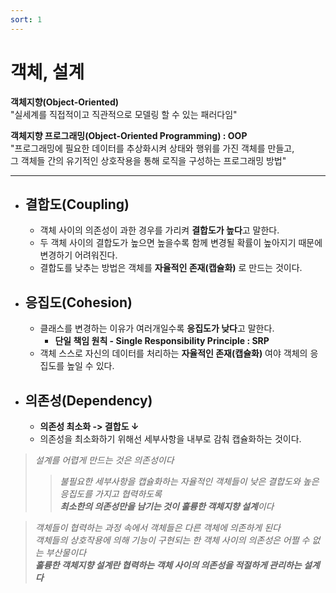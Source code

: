 ```yaml
---
sort: 1
---
```


# 객체, 설계
**객체지향(Object-Oriented)**  
"실세계를 직접적이고 직관적으로 모델링 할 수 있는 패러다임"

**객체지향 프로그래밍(Object-Oriented Programming) : OOP**  
"프로그래밍에 필요한 데이터를 추상화시켜 상태와 행위를 가진 객체를 만들고,  
그 객체들 간의 유기적인 상호작용을 통해 로직을 구성하는 프로그래밍 방법"

---

- ## 결합도(Coupling)
    - 객체 사이의 의존성이 과한 경우를 가리켜 **결합도가 높다**고 말한다.
    - 두 객체 사이의 결합도가 높으면 높을수록 함께 변경될 확률이 높아지기 때문에 변경하기 어려워진다.
    - 결합도를 낮추는 방법은 객체를 **자율적인 존재(캡슐화)** 로 만드는 것이다.
    
- ## 응집도(Cohesion)
    - 클래스를 변경하는 이유가 여러개일수록 **응집도가 낮다**고 말한다.
        - **단일 책임 원칙 - Single Responsibility Principle : SRP**
    - 객체 스스로 자신의 데이터를 처리하는 **자율적인 존재(캡슐화)** 여야 객체의 응집도를 높일 수 있다.  
  
- ## 의존성(Dependency)
  - **의존성 최소화 -> 결합도 ↓**
  - 의존성을 최소화하기 위해선 세부사항을 내부로 감춰 캡슐화하는 것이다.

> *설계를 어렵게 만드는 것은 의존성이다*
>> *불필요한 세부사항을 캡슐화하는 자율적인 객체들이 낮은 결합도와 높은 응집도를 가지고 협력하도록  
> **최소한의 의존성만을 남기는 것이 훌륭한 객체지향 설계**이다*

>*객체들이 협력하는 과정 속에서 객체들은 다른 객체에 의존하게 된다  
객체들의 상호작용에 의해 기능이 구현되는 한 객체 사이의 의존성은 어쩔 수 없는 부산물이다  
**훌륭한 객체지향 설계란 협력하는 객체 사이의 의존성을 적절하게 관리하는 설계다***





